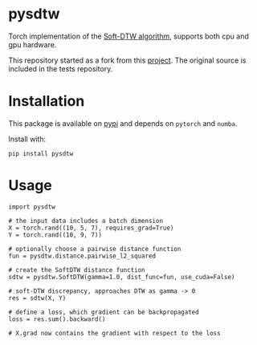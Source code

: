 # pysdtw

Torch implementation of the [Soft-DTW algorithm](https://github.com/mblondel/soft-dtw), supports both cpu and gpu hardware.

This repository started as a fork from this [project](https://github.com/Maghoumi/pytorch-softdtw-cuda).
The original source is included in the tests repository.

# Installation

This package is available on [pypi](https://pypi.org/project/pysdtw/) and depends on `pytorch` and `numba`.

Install with:

`pip install pysdtw`

# Usage

```
import pysdtw

# the input data includes a batch dimension
X = torch.rand((10, 5, 7), requires_grad=True)
Y = torch.rand((10, 9, 7))

# optionally choose a pairwise distance function
fun = pysdtw.distance.pairwise_l2_squared

# create the SoftDTW distance function
sdtw = pysdtw.SoftDTW(gamma=1.0, dist_func=fun, use_cuda=False)

# soft-DTW discrepancy, approaches DTW as gamma -> 0
res = sdtw(X, Y)

# define a loss, which gradient can be backpropagated
loss = res.sum().backward()

# X.grad now contains the gradient with respect to the loss
```
